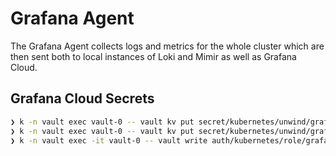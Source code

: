 # Grafana Agent

The Grafana Agent collects logs and metrics for the whole cluster which are then
sent both to local instances of Loki and Mimir as well as Grafana Cloud.

## Grafana Cloud Secrets

```sh
❯ k -n vault exec vault-0 -- vault kv put secret/kubernetes/unwind/grafana-agent/grafana-cloud-logs username= password=
❯ k -n vault exec vault-0 -- vault kv put secret/kubernetes/unwind/grafana-agent/grafana-cloud-metrics username= password=
❯ k -n vault exec -it vault-0 -- vault write auth/kubernetes/role/grafana-agent-grafana-cloud-read bound_service_account_names=grafana-agent bound_service_account_namespaces=grafana-agent policies=kubernetes-kv-read ttl=24h
```
